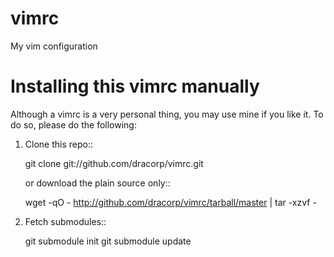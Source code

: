 vimrc
=====

My vim configuration

Installing this vimrc manually
==============================
Although a vimrc is a very personal thing, you may use mine if you
like it.  To do so, please do the following:

1. Clone this repo::

   	git clone git://github.com/dracorp/vimrc.git

   or download the plain source only::

   	wget -qO - http://github.com/dracorp/vimrc/tarball/master | tar -xzvf -
   	

2. Fetch submodules::

   	git submodule init
   	git submodule update
